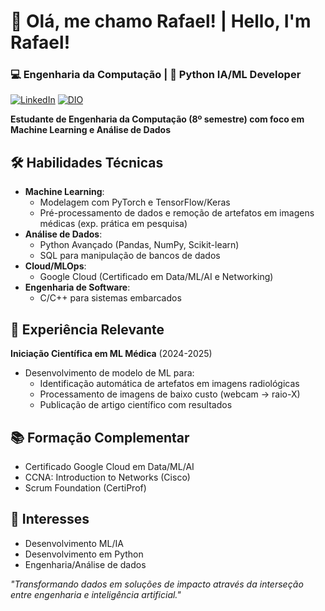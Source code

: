 # 🚀 Olá, me chamo Rafael! | Hello, I'm Rafael!
### 💻 Engenharia da Computação | 🔧 Python IA/ML Developer
[![LinkedIn](https://img.shields.io/badge/linkedin-%230077B5.svg?style=for-the-badge&logo=&color=blue)](www.linkedin.com/in/rafael-navarro-041b111b4)
[![DIO](https://img.shields.io/badge/-Meu%20Perfil%20na%20DIO-0077B5?style=for-the-badge&logo=&color=purple)](https://www.dio.me/users/rafael_ernavarro)  


**Estudante de Engenharia da Computação (8º semestre) com foco em Machine Learning e Análise de Dados**

## 🛠 Habilidades Técnicas
- **Machine Learning**: 
  - Modelagem com PyTorch e TensorFlow/Keras
  - Pré-processamento de dados e remoção de artefatos em imagens médicas (exp. prática em pesquisa)
- **Análise de Dados**:
  - Python Avançado (Pandas, NumPy, Scikit-learn)
  - SQL para manipulação de bancos de dados
- **Cloud/MLOps**:
  - Google Cloud (Certificado em Data/ML/AI e Networking)
- **Engenharia de Software**:
  - C/C++ para sistemas embarcados

## 🎯 Experiência Relevante
**Iniciação Científica em ML Médica** (2024-2025)
- Desenvolvimento de modelo de ML para:
  - Identificação automática de artefatos em imagens radiológicas
  - Processamento de imagens de baixo custo (webcam → raio-X)
  - Publicação de artigo científico com resultados

## 📚 Formação Complementar
- Certificado Google Cloud em Data/ML/AI
- CCNA: Introduction to Networks (Cisco)
- Scrum Foundation (CertiProf)

## 🌟 Interesses
- Desenvolvimento ML/IA
- Desenvolvimento em Python
- Engenharia/Análise de dados

*"Transformando dados em soluções de impacto através da interseção entre engenharia e inteligência artificial."*
